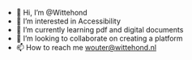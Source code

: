 - 👋 Hi, I’m @Wittehond
- 👀 I’m interested in Accessibility
- 🌱 I’m currently learning pdf and digital documents
- 💞️ I’m looking to collaborate on creating a platform 
- 📫 How to reach me wouter@wittehond.nl

<!---
Wittehond/Wittehond is a ✨ special ✨ repository because its `README.md` (this file) appears on your GitHub profile.
You can click the Preview link to take a look at your changes.
--->
